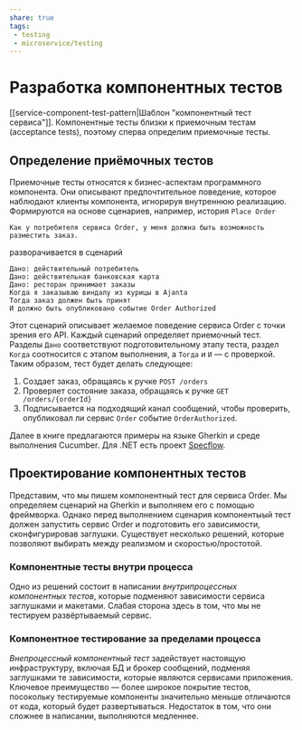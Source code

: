 ```yaml
---
share: true
tags:
 - testing
 - microservice/testing
---
```

# Разработка компонентных тестов
[[service-component-test-pattern|Шаблон "компонентный тест сервиса"]]. 
Компонентные тесты близки к приемочным тестам (acceptance tests), поэтому сперва определим приемочные тесты.
## Определение приёмочных тестов
Приемочные тесты относятся к бизнес-аспектам программного компонента. Они описывают предпочтительное поведение, которое наблюдают клиенты компонента, игнорируя внутреннюю реализацию. Формируются на основе сценариев, например, история `Place Order`
```
Как у потребителя сервиса Order, у меня должна быть возможность разместить заказ.
```
разворачивается в сценарий
```
Дано: действительный потребитель
Дано: действительная банковская карта
Дано: ресторан принимает заказы
Когда я заказываю виндалу из курицы в Ajanta
Тогда заказ должен быть принят
И должно быть опубликовано событие Order Authorized
```
Этот сценарий описывает желаемое поведение сервиса Order с точки зрения его API.
Каждый сценарий определяет приемочный тест. Разделы `Дано` соответствуют подготовительному этапу теста, раздел `Когда` соотносится с этапом выполнения, а `Тогда` и `И` — с проверкой.
Таким образом, тест будет делать следующее:
1. Создает заказ, обращаясь к ручке `POST /orders`
2. Проверяет состояние заказа, обращаясь к ручке `GET /orders/{orderId}`
3. Подписывается на подходящий канал сообщений, чтобы проверить, опубликовал ли сервис `Order` событие `OrderAuthorized`.

Далее в книге предлагаются примеры на языке Gherkin и среде выполнения Cucumber. Для .NET есть проект [Specflow](https://specflow.org/).
## Проектирование компонентных тестов
Представим, что мы пишем компонентный тест для сервиса Order. Мы определяем сценарий на Gherkin и выполняем его с помощью фреймворка. Однако перед выполнением сценария компонентыый тест должен запустить сервис Order и подготовить его зависимости, сконфигурировав заглушки.
Существует несколько решений, которые позволяют выбирать между реализмом и скоростью/простотой.
### Компонентные тесты внутри процесса
Одно из решений состоит в написании *внутрипроцессных компонентных тестов*, которые подменяют зависимости сервиса заглушками и макетами. Слабая сторона здесь в том, что мы не тестируем развёртываемый сервис.
### Компонентное тестирование за пределами процесса
*Внепроцессный компонентный тест* задействует настоящую инфраструктуру, включая БД и брокер сообщений, подменяя заглушками те зависимости, которые являются сервисами приложения. Ключевое преимущество — более широкое покрытие тестов, посокольку тестируемые компоненты значительно меньше отличаются от кода, который будет развертываться. Недостаток в том, что они сложнее в написании, выполняются медленнее.
